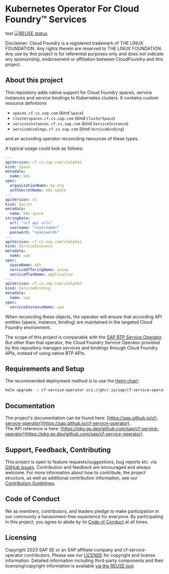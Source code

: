 # Kubernetes Operator For Cloud Foundry™ Services
test
[![REUSE status](https://api.reuse.software/badge/github.com/SAP/cf-service-operator)](https://api.reuse.software/info/github.com/SAP/cf-service-operator)

Disclaimer: Cloud Foundry is a registered trademark of THE LINUX FOUNDATION. Any rights therein are reserved to THE LINUX FOUNDATION. Any use by this project is for referential purposes only and does not indicate any sponsorship, endorsement or affiliation between CloudFoundry and this project.

## About this project

This repository adds native support for Cloud Foundry spaces, service instances and service bindings to Kubernetes clusters.
It contains custom resource definitions
- `spaces.cf.cs.sap.com` (kind `Space`)
- `clusterspaces.cf.cs.sap.com` (kind `ClusterSpace`)
- `serviceinstances.cf.cs.sap.com` (kind `ServiceInstance`)
- `servicebindings.cf.cs.sap.com` (kind `ServiceBinding`)

and an according operator reconciling resources of these types.

A typical usage could look as follows:

```yaml
---
apiVersion: cf.cs.sap.com/v1alpha1
kind: Space
metadata:
  name: k8s
spec:
  organizationName: my-org 
  authSecretName: k8s-space
---
apiVersion: v1
kind: Secret
metadata:
  name: k8s-space
stringData:
  url: "<cf api url>"
  username: "<username>"
  password: "<password>"
---
apiVersion: cf.cs.sap.com/v1alpha1
kind: ServiceInstance
metadata:
  name: uaa
spec:
  spaceName: k8s
  serviceOfferingName: xsuaa
  servicePlanName: application
---
apiVersion: cf.cs.sap.com/v1alpha1
kind: ServiceBinding
metadata:
  name: uaa
spec:
  serviceInstanceName: uaa
```

When reconciling these objects, the operator will ensure that according API entities (space, instance, binding) are maintained in the
targeted Cloud Foundry environment.

The scope of this project is comparable with the [SAP BTP Service Operator](https://github.com/SAP/sap-btp-service-operator).
But other than that operator, the Cloud Foundry Service Operator provided by this repository manages services and bindings through
Cloud Foundry APIs, instead of using native BTP APIs.

## Requirements and Setup

The recommended deployment method is to use the [Helm chart](https://github.com/sap/cf-service-operator-helm):

```bash
helm upgrade -i cf-service-operator oci://ghcr.io/sap/cf-service-operator-helm/cf-service-operator
```

## Documentation

The project's documentation can be found here: [https://sap.github.io/cf-service-operator](https://sap.github.io/cf-service-operator).  
The API reference is here: [https://pkg.go.dev/github.com/sap/cf-service-operator](https://pkg.go.dev/github.com/sap/cf-service-operator).

## Support, Feedback, Contributing

This project is open to feature requests/suggestions, bug reports etc. via [GitHub issues](https://github.com/SAP/cf-service-operator/issues). Contribution and feedback are encouraged and always welcome. For more information about how to contribute, the project structure, as well as additional contribution information, see our [Contribution Guidelines](CONTRIBUTING.md).

## Code of Conduct

We as members, contributors, and leaders pledge to make participation in our community a harassment-free experience for everyone. By participating in this project, you agree to abide by its [Code of Conduct](https://github.com/SAP/.github/blob/main/CODE_OF_CONDUCT.md) at all times.

## Licensing

Copyright 2023 SAP SE or an SAP affiliate company and cf-service-operator contributors. Please see our [LICENSE](LICENSE) for copyright and license information. Detailed information including third-party components and their licensing/copyright information is available [via the REUSE tool](https://api.reuse.software/info/github.com/SAP/cf-service-operator).
